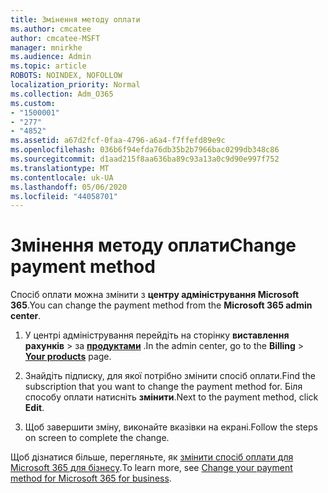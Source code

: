 ```yaml
---
title: Змінення методу оплати
ms.author: cmcatee
author: cmcatee-MSFT
manager: mnirkhe
ms.audience: Admin
ms.topic: article
ROBOTS: NOINDEX, NOFOLLOW
localization_priority: Normal
ms.collection: Adm_O365
ms.custom:
- "1500001"
- "277"
- "4852"
ms.assetid: a67d2fcf-0faa-4796-a6a4-f7ffefd89e9c
ms.openlocfilehash: 036b6f94efda76db35b2b7966bac0299db348c86
ms.sourcegitcommit: d1aad215f8aa636ba89c93a13a0c9d90e997f752
ms.translationtype: MT
ms.contentlocale: uk-UA
ms.lasthandoff: 05/06/2020
ms.locfileid: "44058701"
---
```

# <a name="change-payment-method"></a><span data-ttu-id="dee81-102">Змінення методу оплати</span><span class="sxs-lookup"><span data-stu-id="dee81-102">Change payment method</span></span>

<span data-ttu-id="dee81-103">Спосіб оплати можна змінити з **центру адміністрування Microsoft 365**.</span><span class="sxs-lookup"><span data-stu-id="dee81-103">You can change the payment method from the **Microsoft 365 admin center**.</span></span>
  
1. <span data-ttu-id="dee81-104">У центрі адміністрування перейдіть на сторінку **виставлення рахунків** \> за **[продуктами](https://go.microsoft.com/fwlink/p/?linkid=842054)** .</span><span class="sxs-lookup"><span data-stu-id="dee81-104">In the admin center, go to the **Billing** \> **[Your products](https://go.microsoft.com/fwlink/p/?linkid=842054)** page.</span></span>

2. <span data-ttu-id="dee81-105">Знайдіть підписку, для якої потрібно змінити спосіб оплати.</span><span class="sxs-lookup"><span data-stu-id="dee81-105">Find the subscription that you want to change the payment method for.</span></span> <span data-ttu-id="dee81-106">Біля способу оплати натисніть **змінити**.</span><span class="sxs-lookup"><span data-stu-id="dee81-106">Next to the payment method, click **Edit**.</span></span>

3. <span data-ttu-id="dee81-107">Щоб завершити зміну, виконайте вказівки на екрані.</span><span class="sxs-lookup"><span data-stu-id="dee81-107">Follow the steps on screen to complete the change.</span></span>

<span data-ttu-id="dee81-108">Щоб дізнатися більше, перегляньте, як [змінити спосіб оплати для Microsoft 365 для бізнесу](https://docs.microsoft.com/microsoft-365/commerce/billing-and-payments/change-payment-method).</span><span class="sxs-lookup"><span data-stu-id="dee81-108">To learn more, see [Change your payment method for Microsoft 365 for business](https://docs.microsoft.com/microsoft-365/commerce/billing-and-payments/change-payment-method).</span></span>
